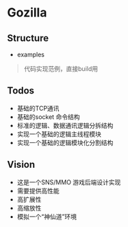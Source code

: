Gozilla
=======

## Structure
* examples
> 代码实现范例，直接build用



## Todos
* 基础的TCP通讯 
* 基础的socket 命令结构 
* 标准的逻辑、数据通讯逻辑分拆结构
* 实现一个基础的逻辑主线程模块
* 实现一个基础的逻辑模块化分割结构


## Vision
* 这是一个SNS/MMO 游戏后端设计实现
* 需要提供高性能
* 高扩展性
* 高缩放性
* 模拟一个“神仙道”环境
